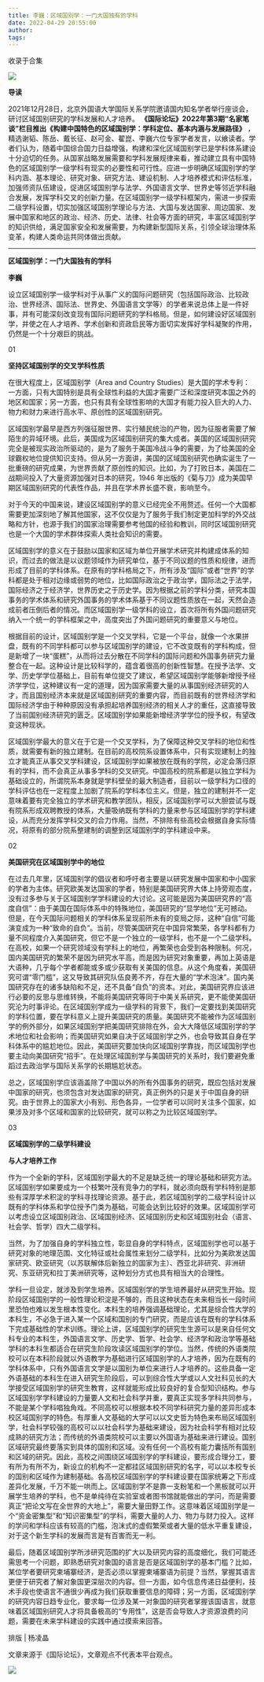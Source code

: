 ```yaml
---
title: 李巍：区域国别学：一门大国独有的学科
date: 2022-04-29 20:55:00
author: 
tags: 
---
```



收录于合集

![](/images/61/2.gif)

  

**导读**

2021年12月28日，北京外国语大学国际关系学院邀请国内知名学者举行座谈会，研讨区域国别研究的学科发展和人才培养。
**《国际论坛》2022年第3期“名家笔谈”栏目推出《构建中国特色的区域国别学：学科定位、基本内涵与发展路径》**
，精选谢韬、陈岳、戴长征、赵可金、翟崑、李巍六位专家学者发言，以飨读者。学者们认为，随着中国综合国力日益增强，构建和深化区域国别学已是学科体系建设十分迫切的任务。从国家战略发展需要和学科发展规律来看，推动建立具有中国特色的区域国别学一级学科有现实的必要性和可行性。应进一步明确区域国别学的学科内涵、基本理论、研究对象、研究方法、建设机制、人才培养模式和评估标准，加强师资队伍建设，促进区域国别学与法学、外国语言文学、世界史等邻近学科融合发展，发挥学科交叉的创新力量。在区域国别学一级学科框架内，需进一步探索二级学科设置，切实加强区域国别学理论与方法、大国与发达国家、周边国家、发展中国家和地区的政治、经济、历史、法律、社会等方面的研究，丰富区域国别学的知识供给，满足国家安全和发展需要，为构建新型国际关系，引领全球治理体系变革，构建人类命运共同体做出贡献。

 ****  

 **区域国别学：一门大国独有的学科**  

 **李巍**

  

设立区域国别学一级学科对于从事广义的国际问题研究（包括国际政治、比较政治、世界经济、国际法、世界史、外国语言文学等）的学者来说总体上是一件好事，并有可能深刻改变现有国际问题研究的学科格局。但是，如何建设好区域国别学，并使之在人才培养、学术创新和资政启民等方面切实发挥好学科凝聚的作用，仍然是一个十分艰巨的挑战。

  

01

 **坚持区域国别学的交叉学科性质**

  

在很大程度上，区域国别学（Area and Country
Studies）是大国的学术专利：一方面，只有大国特别是具有全球性利益的大国才需要广泛和深度研究本国之外的地区和国家；另一方面，也只有具有全球性影响的大国才有能力投入巨大的人力、物力和财力来进行高水平、原创性的区域国别研究。

  

区域国别学最早是西方列强征服世界、实行殖民统治的产物，因为征服者需要了解陌生的异域环境。此后，美国成为区域国别研究的集大成者。美国的区域国别研究完全是被现实政治所驱动的，是为了服务于美国冷战斗争的需要，为了给美国的全球霸权地位提供知识支持。但从另一方面讲，美国的区域国别研究也确实诞生了一批重磅的研究成果，为世界贡献了原创性的知识。比如，为了打败日本，美国在二战期间投入了大量资源加强对日本的研究，1946
年出版的《菊与刀》成为美国早期区域国别研究的代表性作品，并且在学术界长盛不衰，影响至今。

  

对于今天的中国来说，建设区域国别学的意义已经完全不用赘述。任何一个大国都需要更加深刻地了解其他国家，这不仅仅是为了服务于我们制定更加科学的外交战略和方针，也源于我们的国家治理需要参考他国的经验和教训，同时区域国别研究也是一个大国的学术群体探索人类社会知识的需要。  

  

区域国别学的意义在于鼓励以国家和区域为单位开展学术研究并构建成体系的知识，而过去的做法是以议题领域作为研究单位，基于不同议题的性质和规律，进而形成了目前的学科体系。在原有的学科格局之下，所有涉及“国际”或者“世界”的学科都是处于相对边缘或弱势的地位，比如国际政治之于政治学，国际法之于法学，国际经济之于经济学，世界历史之于历史学。因为根据之前的学科分类，研究本国事务的学术体系和研究外国事务的学术体系基于不同议题性质放在一起，天然会造成前者压倒后者的情况。而区域国别学一级学科的设立，首次将所有外国问题研究纳入一个统一的学科框架之中，高度突出了外国问题研究的重要意义与地位。

  

根据目前的设计，区域国别学是一个交叉学科，它是一个平台，就像一个水果拼盘，既有的不同学科都可以参与区域国别学的建设，它不改变既有的学科构成，但是新增了一块“蛋糕”，从而将过去分散在不同学科的国际问题和外国事务研究力量整合在一起。这种设计是比较科学的，蕴含着很高的创新性智慧。在授予法学、文学、历史学学位基础上，目前有单位提交了建议，希望区域国别学能够新增授予经济学学位，这种建议有一定的道理，因为国家需要大量的从事国别经济研究的人才，而且国别经济本来就是区域国别研究的重要内容，而目前既有的世界经济学和国际经济学由于种种原因没有承担起培养国别经济的相关人才的重任，这直接导致了当前国别经济研究的匮乏。区域国别学如果能新增经济学学位的授予权，有望改变这种现状。

  

区域国别学最大的意义在于它是一个交叉学科，为了保障这种交叉学科的地位和性质，就需要有新的独立建制。在目前的高校院系设置体系中，只有实现建制上的独立才能真正从事交叉学科建设，区域国别学如果被放在既有的学院，必定会落归原有的学科，而不会真正从事多学科的交叉研究。中国高校的院系都是以独立学科为基础设立的，所谓院系本身就是学科壁垒的最大制造者，目前以一级学科为口径的学科评估也在一定程度上加剧了院系的学科本位主义。但是，独立的建制并不一定意味着要有完全独立的学术研究和教学团队，相反，区域国别学可以大胆尝试与既有院系形成双聘教授的体系，大量吸纳既有学科的力量来参与区域国别学的学科建设，从而充分发挥学科交叉的合力作用。当然，不排除有些高校会根据自身实际情况，将原有的部分院系整建制的调整到区域国别学的学科建设中来。

  

02

 **美国研究在区域国别学中的地位**

  

在过去几年里，区域国别学的倡议者和呼吁者主要是以研究发展中国家和中小国家的学者为主体。研究欧美发达国家的学者，特别是美国研究界大体上持旁观态度，没有过多参与关于区域国别学学科建设的大讨论。这可能是因为美国研究界的“高度自信”：由于美国在国际体系中的特殊地位，美国研究的“显学地位”无可撼动。但是，在今天国际问题相关的学科体系呈现前所未有的变局之际，这种“自信”可能演变成为一种“致命的自负”。当前，尽管美国研究在中国异常繁荣，各学科都有力量不同程度介入美国研究，但它不是一个独立的一级学科，也不是一个二级学科。在高校，如果一个研究领域没有学科上的地位，再繁荣也会受到各种限制。何况，国内美国研究的繁荣不是因为研究水平高，而是因为研究对象重要，再加上英语是大语种，几乎每个学者都能或多或少获取有关美国的信息。从这个角度看，美国研究可谓“零门槛”，这又导致其研究队伍良莠不齐，存在大量的“学术泡沫”。国内美国研究存在的诸多缺陷和不足，还不具备“自负”的资本。对此，美国研究界应该进行必要的反思与思维转换，不能将美国研究等同于中美关系研究，更不能使美国研究沦为时事评论。在区域国别学成为一级学科的背景下，我们一定要找到美国研究的学科位置，要在学科意义上提升美国研究的质量。美国研究不能被作为区域国别学的例外部分，如果区域国别学把美国研究排除在外，会大大降低区域国别学的学术地位和社会影响；而美国研究如果自决于区域国别学之外，也会导致其自身在学科体系中的尴尬地位。因此，美国研究要加快向区域国别学靠拢，而区域国别学也要主动向美国研究“招手”。在处理区域国别学与美国研究的关系时，我们要避免重蹈过去政治学与国际关系学的长期尴尬状态。

  

总之，区域国别学应该涵盖除了中国以外的所有外国事务的研究，既应包括对发展中国家的研究，也须包含对发达国家的研究，真正例外的只是关于中国自身的研究。由于世界上的国家大小有别、形色各异，一位学者可以同时关注多个国家，如果涉及对多个区域和国家的比较研究，就可以称之为比较区域国别学。

  

03

 **区域国别学的二级学科建设**

 **与人才培养工作**  

  

作为一个全新的学科，区域国别学最大的不足是缺乏统一的理论基础和研究方法。区域国别学如果要成为一个枝繁叶茂有竞争力的学科，就必须向既有学科特别是那些有深厚学术积淀的学科寻找理论资源。基于此，若区域国别学的二级学科设计以既有的学科体系和学位授予门类为基础，可能会达到比较好的效果。区域国别学可以考虑设立区域国别政治、区域国别经济、区域国别历史和区域国别社会（语言、社会学、哲学）四大二级学科。

  

当然，为了加强自身的学科独立性，彰显自身的学科特点，区域国别学也可以基于研究对象的地理范围、文化特征或社会属性来划分二级学科，比如分为美欧发达国家研究、欧亚研究（以苏联解体后新独立的国家为主）、西亚北非研究、非洲研究、东亚研究和拉丁美洲研究等，这种划分方式也具有相当大的合理性。

  

学科一旦设定，就涉及到学生培养。区域国别学的学生培养最好从研究生开始。现阶段区域国别学的一般性理论积淀是不够的，而且这种状态在未来相当长一段时间里恐怕也难以发生根本性变化。本科生的培养强调基础理论，尤其是综合性大学的本科生，不必急于进入某一个区域和国别的专门研究，而是应该在既有的学科体系下完成基础性的学术训练。理论上讲，区域国别学的研究生生源可以是来自任何文科专业的本科生，外国语言文学、历史学、哲学、社会学、经济学和政治学等基础学科的本科生都适合在研究生阶段攻读区域国别学的学位。当然，传统的外语类院校可以在本科阶段就以外语教学为基础进行区域国别学的人才培养，因为在既有的学科体系中，只有外国语言文学是以国别为单位来进行人才培养的。这些具备一定外语基础的本科生在进入研究生阶段后，可以到综合性大学或以人文社科见长的大学接受区域国别学的研究生教育，这样就能形成比较良好的复合型知识结构。参与区域国别学学科建设的力量要人文和社会科学并重，要真正实现多学科共同参与，不能是某个学科唱独角戏。不同高校可以根据本校不同学科研究力量的差异形成本校区域国别学的特色。有厚重人文基础的大学可以以文史哲为特色来布局区域国别学，社会科学较强的高校可以以社会科学为基础来建设，因为社会科学有相对比较成熟的研究方法；而传统的外语类院校可以主要以外国语为基础来进行建设。国别区域研究最终要落实到具体的国别和区域。没有任何一个高校有能力囊括所有国别和区域的研究。因此，高校之间围绕区域国别学的学科建设，要形成合理分工，要有所为有所不为，新设立的机构不一定都挂区域国别研究的名字，可以以本校专长的国别和区域作为建制基础。各高校区域国别学的学科建设要在国家统筹之下形成差异化发展，千万不能一哄而上。区域国别学不是靠一支粉笔和一个黑板就可以开展学生培养的学科，也不是单纯待在实验室或者图书馆就能做出的学问，而是需要真正“把论文写在全世界的大地上”，需要大量田野工作。这意味着区域国别学是一个“资金密集型”和“知识密集型”的学科，需要大量的人力、物力与财力投入。这样的学问和学科应该有较高的门槛，泡沫式的虚假繁荣或者大量的低水平重复建设，对于这个新生学科的发展而言是有百害而无一利。

  

最后，随着区域国别学所涉研究范围的扩大以及研究内容的高度细化，我们可能还需思考一个问题，即熟悉研究对象国的语言是否是区域国别学的基本门槛？比如，某位学者要研究柬埔寨经济，是否必须以掌握柬埔寨语为前提？当然，掌握其语言更便于研究者了解对象国更深层次的内容。但一方面，如今信息传递日益便利，技术手段也使语言不通很少再成为我们获取重要信息的障碍；另一方面，区域国别学的研究内容日趋专业化，要求每一位涉及某一对象国的研究者掌握该国语言，就意味着区域国别研究人才将具备极高的“专用性”，这是否会导致人才资源浪费的问题，需要在未来学科建设的实践中通过摸索来回答。

  

排版 | 杨凌晶  

文章来源于《国际论坛》，文章观点不代表本平台观点。

![](/images/61/3.gif)

